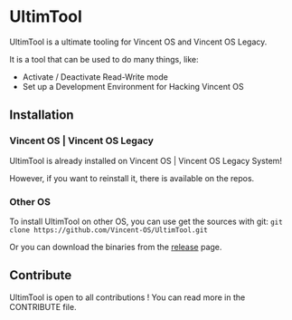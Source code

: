 # UltimTool
UltimTool is a ultimate tooling for Vincent OS and Vincent OS Legacy.

It is a tool that can be used to do many things, like:
- Activate / Deactivate Read-Write mode
- Set up a Development Environment for Hacking Vincent OS


## Installation
### Vincent OS | Vincent OS Legacy
UltimTool is already installed on Vincent OS | Vincent OS Legacy System!

However, if you want to reinstall it, there is available on the repos.

### Other OS
To install UltimTool on other OS, you can use get the sources with git:
``git clone https://github.com/Vincent-OS/UltimTool.git``

Or you can download the binaries from the [release](https://github.com/Vincent-OS/UltimTool/releases) page.


## Contribute
UltimTool is open to all contributions ! You can read more in the CONTRIBUTE file.
